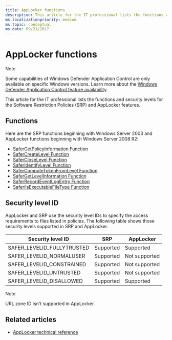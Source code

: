```yaml
---
title: AppLocker functions
description: This article for the IT professional lists the functions and security levels for the Software Restriction Policies (SRP) and AppLocker features.
ms.localizationpriority: medium
ms.topic: conceptual
ms.date: 09/21/2017
---
```


# AppLocker functions

> [!NOTE]
> Some capabilities of Windows Defender Application Control are only available on specific Windows versions. Learn more about the [Windows Defender Application Control feature availability](/windows/security/threat-protection/windows-defender-application-control/feature-availability).

This article for the IT professional lists the functions and security levels for the Software Restriction Policies (SRP) and AppLocker features.

## Functions

Here are the SRP functions beginning with Windows Server 2003 and AppLocker functions beginning with Windows Server 2008 R2:

-   [SaferGetPolicyInformation Function](/windows/win32/api/winsafer/nf-winsafer-safergetpolicyinformation)
-   [SaferCreateLevel Function](/windows/win32/api/winsafer/nf-winsafer-safercreatelevel)
-   [SaferCloseLevel Function](/windows/win32/api/winsafer/nf-winsafer-safercloselevel)
-   [SaferIdentifyLevel Function](/windows/win32/api/winsafer/nf-winsafer-saferidentifylevel)
-   [SaferComputeTokenFromLevel Function](/windows/win32/api/winsafer/nf-winsafer-safercomputetokenfromlevel)
-   [SaferGetLevelInformation Function](/windows/win32/api/winsafer/nf-winsafer-safergetlevelinformation)
-   [SaferRecordEventLogEntry Function](/windows/win32/api/winsafer/nf-winsafer-saferrecordeventlogentry)
-   [SaferiIsExecutableFileType Function](/windows/win32/api/winsafer/nf-winsafer-saferiisexecutablefiletype)

## Security level ID

AppLocker and SRP use the security level IDs to specify the access requirements to files listed in policies. The following table shows those security levels supported in SRP and AppLocker.

| Security level ID | SRP | AppLocker |
| - | - | - |
| SAFER_LEVELID_FULLYTRUSTED | Supported | Supported | 
| SAFER_LEVELID_NORMALUSER | Supported | Not supported |
| SAFER_LEVELID_CONSTRAINED | Supported | Not supported |
| SAFER_LEVELID_UNTRUSTED | Supported | Not supported |
| SAFER_LEVELID_DISALLOWED | Supported | Supported | 
 
>[!Note]
>URL zone ID isn't supported in AppLocker.

## Related articles

- [AppLocker technical reference](applocker-technical-reference.md)

